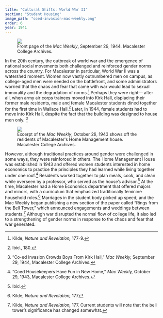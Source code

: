 ```yaml
---
title: "Cultural Shifts: World War II"
section: "Student Housing"
image_path: "coed-invasion-mac-weekly.png"
order: 6
year: 1941
---
```


<figure>
   <img src="/mac-history/images/coed-invasion-mac-weekly.png">
   <figcaption>
        Front page of the <i>Mac Weekly</i>, September 29, 1944. Macalester College Archives.
   </figcaption>
</figure>


In the 20th century, the outbreak of world war and the emergence of national social movements both challenged and reinforced gender norms across the country. For Macalester in particular, World War II was a watershed moment. Women now vastly outnumbered men on campus, as college-aged men were needed on the battlefront, and some administrators worried that the chaos and fear that came with war would lead to sexual immorality and the degradation of norms.[^1] Perhaps they were right— after all, when army air corps trainees moved into Kirk Hall, displacing their former male residents, male and female Macalester students dined together for the first time in Wallace Hall.[^2]  Later, in 1944, female students had to move into Kirk Hall, despite the fact that the building was designed to house men only. [^3] 

<figure>
   <img src="/mac-history/images/home-management.png">
   <figcaption>
         Excerpt of the <i>Mac Weekly</i>, October 29, 1943 shows off the residents of Macalester's Home Management house. Macalester College Archives.
   </figcaption>
</figure>

However, although traditional practices around gender were challenged in some ways, they were reinforced in others. The Home Management House was established in 1943 and offered women students interested in home economics to practice the principles they had learned while living together under one roof.[^4] Residents worked together to plan meals, cook, and clean while overseen by a professor, who served as the house’s advisor.[^5]  At the time, Macalester had a Home Economics department that offered majors and minors, with a curriculum that emphasized traditionally feminine household roles.[^6] Marriages in the student body picked up speed, and the Mac Weekly began publishing a new section of the paper called “Rings from the Bell Tower,”  which announced engagements and weddings between students.[^7] Although war disrupted the normal flow of college life, it also led to a strengthening of gender norms in response to the chaos and fear that war generated.


[^1]:
     Kilde, _Nature and Revelation,_ 177-9.

[^2]:
     Ibid., 180.

[^3]:
     “Co-ed Invasion Crowds Boys From Kirk Hall,” _Mac Weekly,_ September 29, 1944, Macalester College Archives.

[^4]:
     “Coed Housekeepers Have Fun in New Home,” _Mac Weekly,_ October 29, 1943, Macalester College Archives.

[^5]:
     Ibid.

[^6]:
      Kilde, _Nature and Revelation,_ 177

[^7]:
     Kilde, _Nature and Revelation,_ 177. Current students will note that the bell tower’s significance has changed somewhat.
